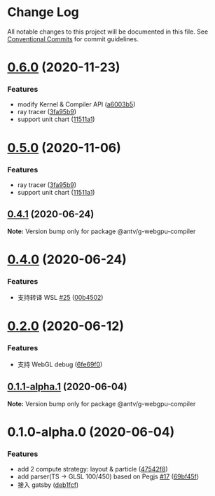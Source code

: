 # Change Log

All notable changes to this project will be documented in this file.
See [Conventional Commits](https://conventionalcommits.org) for commit guidelines.

# [0.6.0](https://github.com/xiaoiver/GWebGPUEngine/compare/v0.4.1...v0.6.0) (2020-11-23)


### Features

* modify Kernel & Compiler API ([a6003b5](https://github.com/xiaoiver/GWebGPUEngine/commit/a6003b54fa7581815a7d4c0ef503fb334546eacb))
* ray tracer ([3fa95b9](https://github.com/xiaoiver/GWebGPUEngine/commit/3fa95b939b2dbf519ebf266b5e57bc7493258b9b))
* support unit chart ([11511a1](https://github.com/xiaoiver/GWebGPUEngine/commit/11511a17b71f82de0de48f6cd2e51cd1c09f18d7))





# [0.5.0](https://github.com/xiaoiver/GWebGPUEngine/compare/v0.4.1...v0.5.0) (2020-11-06)


### Features

* ray tracer ([3fa95b9](https://github.com/xiaoiver/GWebGPUEngine/commit/3fa95b939b2dbf519ebf266b5e57bc7493258b9b))
* support unit chart ([11511a1](https://github.com/xiaoiver/GWebGPUEngine/commit/11511a17b71f82de0de48f6cd2e51cd1c09f18d7))





## [0.4.1](https://github.com/xiaoiver/GWebGPUEngine/compare/v0.4.0...v0.4.1) (2020-06-24)

**Note:** Version bump only for package @antv/g-webgpu-compiler





# [0.4.0](https://github.com/xiaoiver/GWebGPUEngine/compare/v0.3.0...v0.4.0) (2020-06-24)


### Features

* 支持转译 WSL [#25](https://github.com/xiaoiver/GWebGPUEngine/issues/25) ([00b4502](https://github.com/xiaoiver/GWebGPUEngine/commit/00b4502b70ca085b38988756caf3e33936d3a732))





# [0.2.0](https://github.com/xiaoiver/GWebGPUEngine/compare/v0.1.2...v0.2.0) (2020-06-12)


### Features

* 支持 WebGL debug ([6fe69f0](https://github.com/xiaoiver/GWebGPUEngine/commit/6fe69f032d92b3871e8f2aa2478d8c9384502c6d))





## [0.1.1-alpha.1](https://github.com/xiaoiver/GWebGPUEngine/compare/v0.1.0-alpha.0...v0.1.1-alpha.1) (2020-06-04)

**Note:** Version bump only for package @antv/g-webgpu-compiler





# 0.1.0-alpha.0 (2020-06-04)


### Features

* add 2 compute strategy: layout & particle ([47542f8](https://github.com/xiaoiver/GWebGPUEngine/commit/47542f8a8cd60543b9912bd4f739678465416178))
* add parser(TS -> GLSL 100/450) based on Pegjs [#17](https://github.com/xiaoiver/GWebGPUEngine/issues/17) ([69bf45f](https://github.com/xiaoiver/GWebGPUEngine/commit/69bf45f1fb41c1c6c6d1dfec4b60f8a4cb9fecef))
* 接入 gatsby ([deb1fcf](https://github.com/xiaoiver/GWebGPUEngine/commit/deb1fcfe87eeacc02d38c34a68e3096c32d29cc8))
